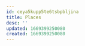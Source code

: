 ```yaml
---
id: ceya5kupp5te6tsbpbljina
title: Places
desc: ''
updated: 1669399250080
created: 1669399250080
---
```

